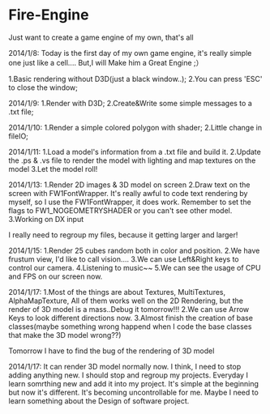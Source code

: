 Fire-Engine
===========

Just want to create a game engine of my own, that's all

2014/1/8:
  Today is the first day of my own game engine, it's really simple one just like a cell.... 
  But,I will Make him a Great Engine ;）
  
  1.Basic rendering without D3D(just a black window..);
  2.You can press 'ESC' to close the window;
  
2014/1/9:
  1.Render with D3D;
  2.Create&Write some simple messages to a .txt file;
  
2014/1/10:
  1.Render a simple colored polygon with shader;
  2.Little change in fileIO;
  
2014/1/11:
  1.Load a model's information from a .txt file and build it.
  2.Update the .ps & .vs file to render the model with lighting and map textures on the model
  3.Let the model roll!
  
2014/1/13:
  1.Render 2D images & 3D model on screen
  2.Draw text on the screen with FW1FontWrapper. It's really awful to code text rendering by myself, so I use the FW1FontWrapper, it does work. Remember to set the flags to FW1_NOGEOMETRYSHADER or you can't see other model.
  3.Working on DX input
  
  I really need to regroup my files, because it getting larger and larger!
  
2014/1/15:
  1.Render 25 cubes random both in color and position.
  2.We have frustum view, I'd like to call vision....
  3.We can use Left&Right keys to control our camera.
  4.Listening to music~~
  5.We can see the usage of CPU and FPS on our screen now.
  
2014/1/17:
  1.Most of the things are about Textures, MultiTextures, AlphaMapTexture, All of them works well on the 2D Rendering, but the render of 3D model is a mass..Debug it tomorrow!!!
  2.We can use Arrow Keys to look different directions now.
  3.Almost finish the creation of base classes(maybe something wrong happend when I code the base classes that make the 3D model wrong??)
  
  Tomorrow I have to find the bug of the rendering of 3D model
  
2014/1/17:
  It can render 3D model normally now. 
  I think, I need to stop adding anything new. I should stop and regroup my projects. Everyday I learn somrthing new and add it into my project. It's simple at the beginning but now it's different. It's becoming uncontrollable for me. Maybe I need to learn something about the Design of software project.
